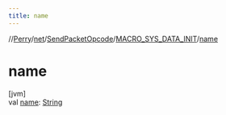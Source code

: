 ```yaml
---
title: name
---
```

//[Perry](../../../../index.html)/[net](../../index.html)/[SendPacketOpcode](../index.html)/[MACRO_SYS_DATA_INIT](index.html)/[name](name.html)



# name



[jvm]\
val [name](name.html): [String](https://kotlinlang.org/api/latest/jvm/stdlib/kotlin/-string/index.html)




